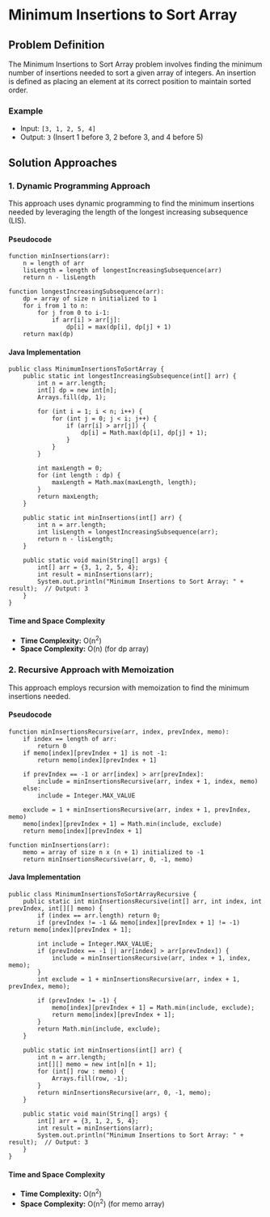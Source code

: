Minimum Insertions to Sort Array
================================

Problem Definition
------------------

The Minimum Insertions to Sort Array problem involves finding the minimum number of insertions needed to sort a given array of integers. An insertion is defined as placing an element at its correct position to maintain sorted order.

### Example

*   Input: `[3, 1, 2, 5, 4]`
*   Output: `3` (Insert 1 before 3, 2 before 3, and 4 before 5)

Solution Approaches
-------------------

### 1\. Dynamic Programming Approach

This approach uses dynamic programming to find the minimum insertions needed by leveraging the length of the longest increasing subsequence (LIS).

#### Pseudocode

    function minInsertions(arr):
        n = length of arr
        lisLength = length of longestIncreasingSubsequence(arr)
        return n - lisLength
    
    function longestIncreasingSubsequence(arr):
        dp = array of size n initialized to 1
        for i from 1 to n:
            for j from 0 to i-1:
                if arr[i] > arr[j]:
                    dp[i] = max(dp[i], dp[j] + 1)
        return max(dp)
    

#### Java Implementation

    public class MinimumInsertionsToSortArray {
        public static int longestIncreasingSubsequence(int[] arr) {
            int n = arr.length;
            int[] dp = new int[n];
            Arrays.fill(dp, 1);
    
            for (int i = 1; i < n; i++) {
                for (int j = 0; j < i; j++) {
                    if (arr[i] > arr[j]) {
                        dp[i] = Math.max(dp[i], dp[j] + 1);
                    }
                }
            }
    
            int maxLength = 0;
            for (int length : dp) {
                maxLength = Math.max(maxLength, length);
            }
            return maxLength;
        }
    
        public static int minInsertions(int[] arr) {
            int n = arr.length;
            int lisLength = longestIncreasingSubsequence(arr);
            return n - lisLength;
        }
    
        public static void main(String[] args) {
            int[] arr = {3, 1, 2, 5, 4};
            int result = minInsertions(arr);
            System.out.println("Minimum Insertions to Sort Array: " + result);  // Output: 3
        }
    }
    

#### Time and Space Complexity

*   **Time Complexity:** O(n<sup>2</sup>)
*   **Space Complexity:** O(n) (for dp array)

### 2\. Recursive Approach with Memoization

This approach employs recursion with memoization to find the minimum insertions needed.

#### Pseudocode

    function minInsertionsRecursive(arr, index, prevIndex, memo):
        if index == length of arr:
            return 0
        if memo[index][prevIndex + 1] is not -1:
            return memo[index][prevIndex + 1]
    
        if prevIndex == -1 or arr[index] > arr[prevIndex]:
            include = minInsertionsRecursive(arr, index + 1, index, memo)
        else:
            include = Integer.MAX_VALUE
    
        exclude = 1 + minInsertionsRecursive(arr, index + 1, prevIndex, memo)
        memo[index][prevIndex + 1] = Math.min(include, exclude)
        return memo[index][prevIndex + 1]
    
    function minInsertions(arr):
        memo = array of size n x (n + 1) initialized to -1
        return minInsertionsRecursive(arr, 0, -1, memo)
    

#### Java Implementation

    public class MinimumInsertionsToSortArrayRecursive {
        public static int minInsertionsRecursive(int[] arr, int index, int prevIndex, int[][] memo) {
            if (index == arr.length) return 0;
            if (prevIndex != -1 && memo[index][prevIndex + 1] != -1) return memo[index][prevIndex + 1];
    
            int include = Integer.MAX_VALUE;
            if (prevIndex == -1 || arr[index] > arr[prevIndex]) {
                include = minInsertionsRecursive(arr, index + 1, index, memo);
            }
            int exclude = 1 + minInsertionsRecursive(arr, index + 1, prevIndex, memo);
            
            if (prevIndex != -1) {
                memo[index][prevIndex + 1] = Math.min(include, exclude);
                return memo[index][prevIndex + 1];
            }
            return Math.min(include, exclude);
        }
    
        public static int minInsertions(int[] arr) {
            int n = arr.length;
            int[][] memo = new int[n][n + 1];
            for (int[] row : memo) {
                Arrays.fill(row, -1);
            }
            return minInsertionsRecursive(arr, 0, -1, memo);
        }
    
        public static void main(String[] args) {
            int[] arr = {3, 1, 2, 5, 4};
            int result = minInsertions(arr);
            System.out.println("Minimum Insertions to Sort Array: " + result);  // Output: 3
        }
    }
    

#### Time and Space Complexity

*   **Time Complexity:** O(n<sup>2</sup>)
*   **Space Complexity:** O(n<sup>2</sup>) (for memo array)